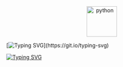 <div align="center">
  <img src="https://github.com/Parv-cell/alx-higher_level_programming/assets/122843056/9bb5dff8-194f-487a-b943-eea07522d5e2" alt="python" width="80"/>
</div>

[![Typing SVG](https://readme-typing-svg.herokuapp.com?font=Fira+Code&weight=900&size=22&pause=1000&width=440&lines=PYTHON+EVERYTHING+IS+OPJECT\(:)](https://git.io/typing-svg)

[![Typing SVG](https://readme-typing-svg.herokuapp.com?font=Fira+Code&weight=800&size=22&pause=1000&color=F70000&width=435&lines=Author%3A+Youssef+Bakier)](https://git.io/typing-svg)
